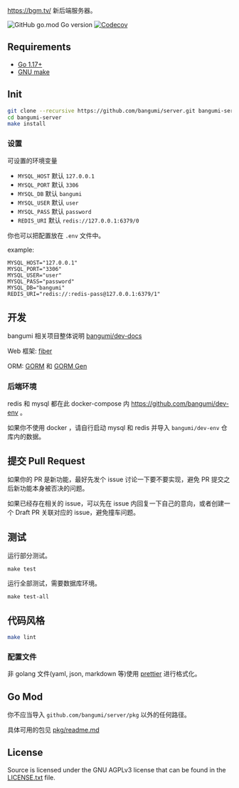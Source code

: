 <https://bgm.tv/> 新后端服务器。

![GitHub go.mod Go version](https://img.shields.io/github/go-mod/go-version/Bangumi/server?style=flat-square)
[![Codecov](https://img.shields.io/codecov/c/github/Bangumi/server?style=flat-square)](https://app.codecov.io/gh/Bangumi/server)

## Requirements

- [Go 1.17+](https://go.dev/)
- [GNU make](https://www.gnu.org/software/make/)

## Init

```bash
git clone --recursive https://github.com/bangumi/server.git bangumi-server
cd bangumi-server
make install
```

### 设置

可设置的环境变量

- `MYSQL_HOST` 默认 `127.0.0.1`
- `MYSQL_PORT` 默认 `3306`
- `MYSQL_DB` 默认 `bangumi`
- `MYSQL_USER` 默认 `user`
- `MYSQL_PASS` 默认 `password`
- `REDIS_URI` 默认 `redis://127.0.0.1:6379/0`

你也可以把配置放在 `.env` 文件中。

example:

```text
MYSQL_HOST="127.0.0.1"
MYSQL_PORT="3306"
MYSQL_USER="user"
MYSQL_PASS="password"
MYSQL_DB="bangumi"
REDIS_URI="redis://:redis-pass@127.0.0.1:6379/1"
```

## 开发

bangumi 相关项目整体说明 [bangumi/dev-docs](https://github.com/bangumi/dev-docs)

Web 框架: [fiber](https://github.com/gofiber/fiber)

ORM: [GORM](https://github.com/go-gorm/gorm) 和 [GORM Gen](https://github.com/go-gorm/gen)

### 后端环境

redis 和 mysql 都在此 docker-compose 内 <https://github.com/bangumi/dev-env> 。

如果你不使用 docker ，请自行启动 mysql 和 redis 并导入 `bangumi/dev-env` 仓库内的数据。

## 提交 Pull Request

如果你的 PR 是新功能，最好先发个 issue 讨论一下要不要实现，避免 PR 提交之后新功能本身被否决的问题。

如果已经存在相关的 issue，可以先在 issue 内回复一下自己的意向，或者创建一个 Draft PR 关联对应的 issue，避免撞车问题。

## 测试

运行部分测试。

```
make test
```

运行全部测试，需要数据库环境。

```
make test-all
```

## 代码风格

```bash
make lint
```

### 配置文件

非 golang 文件(yaml, json, markdown 等)使用 [prettier](https://prettier.io/) 进行格式化。

## Go Mod

你不应当导入 `github.com/bangumi/server/pkg` 以外的任何路径。

具体可用的包见 [pkg/readme.md](./pkg)

## License

Source is licensed under the GNU AGPLv3 license that can be found in the [LICENSE.txt](https://github.com/bangumi/server/blob/master/LICENSE.txt) file.
